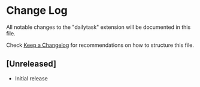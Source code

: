 # Change Log

All notable changes to the "dailytask" extension will be documented in this file.

Check [Keep a Changelog](http://keepachangelog.com/) for recommendations on how to structure this file.

## [Unreleased]

- Initial release